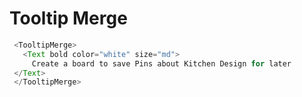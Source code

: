  # Tooltip Merge

 ```javascript
  <TooltipMerge>
    <Text bold color="white" size="md">
      Create a board to save Pins about Kitchen Design for later
  </Text>
  </TooltipMerge>
 ```
 

